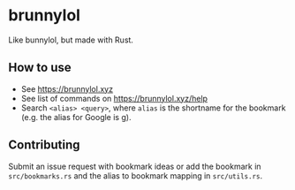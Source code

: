 # brunnylol

Like bunnylol, but made with Rust.

## How to use

* See <https://brunnylol.xyz>
* See list of commands on <https://brunnylol.xyz/help>
* Search `<alias> <query>`, where `alias` is the shortname for the bookmark (e.g. the alias for Google is g).

## Contributing

Submit an issue request with bookmark ideas or add the bookmark in `src/bookmarks.rs` and the alias to bookmark mapping in `src/utils.rs`.
